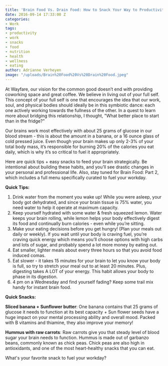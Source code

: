 ```yaml
---
title: 'Brain Food Vs. Drain Food: How to Snack Your Way to Productivity'
date: 2016-09-14 17:33:00 Z
categories:
- Work
tags:
- productivity
- work
- snacks
- food
- nutrition
- health
- wellness
- eating
author: Adrianne Verheyen
image: "/uploads/Brain%20Food%20Vs%20Drain%20Food.jpeg"
---
```


At Wayfare, our vision for the common good doesn’t end with providing coworking space and great coffee. We believe in living out of your full self. This concept of your full self is one that encourages the idea that our work, soul, and physical bodies should ideally be in this symbiotic dance: each one actively working towards the fullness of the other. In a quest to learn more about bridging this relationship, I thought, "What better place to start than in the fridge?"<!-- more -->

Our brains work most effectively with about 25 grams of glucose in our blood stream - this is about the amount in a banana, or a 16 ounce glass of cold pressed juice. Even though your brain makes up only 2-3% of your total body mass, it’s responsible for burning 20% of the calories you eat daily, which is why it’s so critical to fuel it appropriately.

Here are quick tips + easy snacks to feed your brain strategically. Be intentional about building these habits, and you’ll see drastic changes in your personal and professional life. Also, stay tuned for Brain Food: Part 2, which includes a full menu specifically curated to fuel your workday.

**Quick Tips:**

1. Drink water from the moment you wake up! While you were asleep, your body got dehydrated, and since your brain tissue is 75% water, you need water to help it operate at maximum capacity.
2. Keep yourself hydrated with some water & fresh squeezed lemon. Water keeps your brain rolling, while lemon helps your body effectively digest its food and continually burn calories - even while you’re sitting.
3. Make your eating decisions before you get hungry! (Plan your meals out daily or weekly). If you wait until your body is craving fuel, you’re craving quick energy which means you’ll choose options with high carbs and lots of sugar, and probably spend a lot more money by eating out.
4. Eat smaller, lighter meals about every three hours so that you avoid food induced comas.
5. Eat slower - it takes 15 minutes for your brain to let you know your body is full, so try to stretch your meal out to at least 20 minutes. Plus, digesting takes A LOT of your energy. This habit allows your body to phase in its digestion.
6. 4 pm on a Wednesday and find yourself fading? Keep some trail mix handy for instant brain food.

**Quick Snacks:**

**Sliced banana + Sunflower butter**: One banana contains that 25 grams of glucose it needs to function at its best capacity + Sun flower seeds have a huge impact on your mental processing ability and overall mood. Packed with B vitamins and thiamine, they also improve your memory!

**Hummus with raw carrots**: Raw carrots give you that steady level of blood sugar your brain needs to function. Hummus is made out of garbanzo beans, commonly known as chick peas. Chick peas are also high in antioxidants, and one of the most heart-healthy snacks that you can eat.

What's your favorite snack to fuel your workday? 